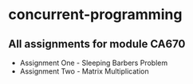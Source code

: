 # concurrent-programming

## All assignments for module CA670
- Assignment One - Sleeping Barbers Problem
- Assignment Two - Matrix Multiplication
